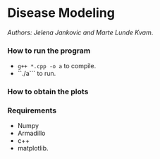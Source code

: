 # Disease Modeling    
*Authors: Jelena Jankovic and Marte Lunde Kvam*. 

### How to run the program
- ```g++ *.cpp -o a``` to compile.  
- ``./a``` to run.  

### How to obtain the plots


### Requirements
- Numpy  
- Armadillo 
- c++ 
- matplotlib. 
